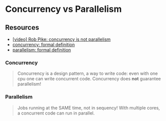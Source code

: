 # Concurrency vs Parallelism

## Resources

- [[video] Rob Pike: concurrency is not parallelism](https://www.youtube.com/watch?v=oV9rvDllKEg)
- [concurrency: formal definition](https://en.wikipedia.org/wiki/Concurrency_(computer_science))
- [parallelism: formal definition](https://en.wikipedia.org/wiki/Parallel_computing)

### Concurrency

> Concurrency is a design pattern, a way to write code: even with one cpu one can write concurrent code.
> Concurrency does **not** guarantee parallelism!

### Parallelism

> Jobs running at the SAME time, not in sequency!
> With multiple cores, a concurrent code can run in parallel.
